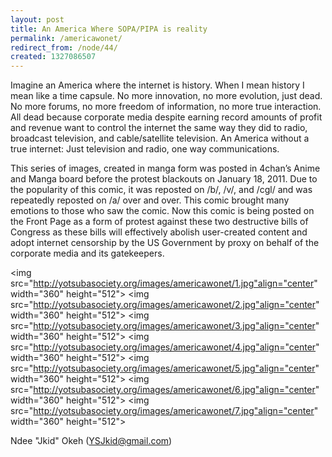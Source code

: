 ```yaml
---
layout: post
title: An America Where SOPA/PIPA is reality
permalink: /americawonet/
redirect_from: /node/44/
created: 1327086507
---
```

Imagine an America where the internet is history. When I mean history I mean like a time capsule. No more innovation, no more evolution, just dead. No more forums, no more freedom of information, no more true interaction. All dead because corporate media despite earning record amounts of profit and revenue want to control the internet the same way they did to radio, broadcast television, and cable/satellite television. An America without a true internet: Just television and radio, one way communications.

This series of images, created in manga form was posted in 4chan’s Anime and Manga board before the protest blackouts on January 18, 2011. Due to the popularity of this comic, it was reposted on /b/, /v/, and /cgl/ and was repeatedly reposted on /a/ over and over. This comic brought many emotions to those who saw the comic. Now this comic is being posted on the Front Page as a form of protest against these two destructive bills of Congress as these bills will effectively abolish user-created content and adopt internet censorship by the US Government by proxy on behalf of the corporate media and its gatekeepers.

<img src="http://yotsubasociety.org/images/americawonet/1.jpg"align="center" width="360" height="512">
<img src="http://yotsubasociety.org/images/americawonet/2.jpg"align="center" width="360" height="512">
<img src="http://yotsubasociety.org/images/americawonet/3.jpg"align="center" width="360" height="512">
<img src="http://yotsubasociety.org/images/americawonet/4.jpg"align="center" width="360" height="512">
<img src="http://yotsubasociety.org/images/americawonet/5.jpg"align="center" width="360" height="512">
<img src="http://yotsubasociety.org/images/americawonet/6.jpg"align="center" width="360" height="512">
<img src="http://yotsubasociety.org/images/americawonet/7.jpg"align="center" width="360" height="512">

Ndee "Jkid" Okeh (YSJkid@gmail.com)

